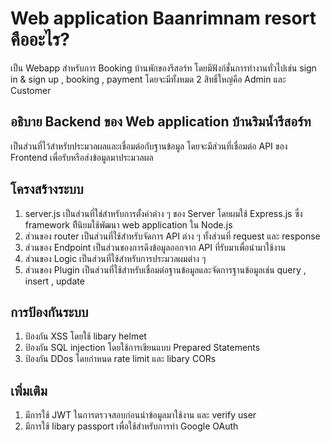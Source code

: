 # Web application Baanrimnam resort คืออะไร?
เป็น Webapp สำหรับการ Booking บ้านพักของรีสอร์ท โดยมีฟังก์ชั่นการทำงานทั่วไปเช่น sign in & sign up , booking , payment โดยจะมีทั้งหมด 2 สิทธิ์ใหญ่คือ Admin และ Customer 

## อธิบาย Backend ของ Web application บ้านริมน้ำรีสอร์ท

เป็นส่วนที่ไว้สำหรับประมวลผลและเชื่อมต่อกับฐานข้อมูล โดยจะมีส่วนที่เชื่อมต่อ API ของ Frontend เพื่อรับหรือส่งข้อมูลมาประมวลผล

## โครงสร้างระบบ
1. server.js เป็นส่วนที่ใช่สำหรับการตั้งค่าต่าง ๆ ของ Server โดยผมใช้ Express.js ซึ่ง framework ทีีนิยมใช้พัฒนา web application ใน Node.js
2. ส่วนของ router เป็นส่วนที่ใช้สำหรับจัดการ API ต่าง ๆ ทั้งส่วนที่ request และ response
3. ส่วนของ Endpoint เป็นส่วนของการดึงข้อมูลออกจาก API ที่รับมาเพื่อนำมาใช้งาน
4. ส่วนของ Logic เป็นส่วนที่ใช้สำหรับการประมวลผมต่าง ๆ
5. ส่วนของ Plugin เป็นส่วนที่ใช้สำหรับเชื่อมต่อฐานข้อมูลและจัดการฐานข้อมูลเช่น query , insert , update 

## การป้องกันระบบ
1. ป้องกัน XSS โดยใช้ libary helmet
2. ป้องกัน SQL injection โดยใช้การเขียนแบบ Prepared Statements
3. ป้องกัน DDos โดยกำหนด rate limit และ libary CORs

## เพิ่มเติม
1. มีการใช้ JWT ในการตรวจสอบก่อนนำข้อมูลมาใช้งาน และ verify user
2. มีการใช้ libary passport เพื่อใช้สำหรับการทำ Google OAuth
